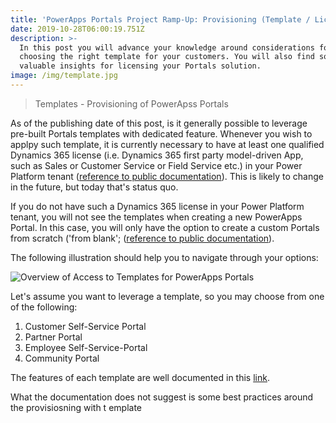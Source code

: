 ```yaml
---
title: 'PowerApps Portals Project Ramp-Up: Provisioning (Template / Licensing)'
date: 2019-10-28T06:00:19.751Z
description: >-
  In this post you will advance your knowledge around considerations for
  choosing the right template for your customers. You will also find some
  valuable insights for licensing your Portals solution.
image: /img/template.jpg
---
```

> Templates - Provisioning of PowerApss Portals

As of the publishing date of this post, is it generally possible to leverage pre-built Portals templates with dedicated feature. 
Whenever you wish to applpy such template, it is currently necessary to have at least one qualified Dynamics 365 license (i.e. Dynamics 365 first party model-driven App, such as Sales or Customer Service or Field Service etc.) in your Power Platform tenant ([reference to public documentation](https://docs.microsoft.com/en-us/powerapps/maker/portals/create-dynamics-portal)). This is likely to change in the future, but today that's status quo.

If you do not have such a Dynamics 365 license in your Power Platform tenant, you will not see the templates when creating a new PowerApps Portal. In this case, you will only have the option to create a custom Portals from scratch ('from blank'; ([reference to public documentation](https://docs.microsoft.com/en-us/powerapps/maker/portals/create-portal)).

The following illustration should help you to navigate through your options:

![Overview of Access to Templates for PowerApps Portals](/img/overview_portals-templates.jpg "Overview of Access to Templates for PowerApps Portals")

Let's assume you want to leverage a template, so you may choose from one of the following:

1. Customer Self-Service Portal
2. Partner Portal
3. Employee Self-Service-Portal
4. Community Portal

The features of each template are well documented in this [link](https://docs.microsoft.com/en-us/powerapps/maker/portals/portal-templates).

What the documentation does not suggest is some best practices around the provisiosning with t emplate

